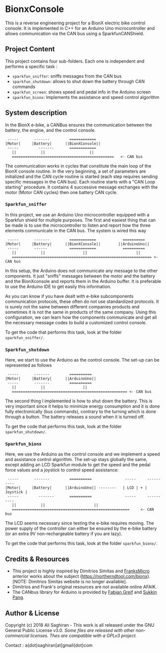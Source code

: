 # BionxConsole

This is a reverse engineering project for a BionX electric bike control console. It is implemented in C++ for an Arduino Uno microcontroller and allows communication via the CAN bus using a SparkfunCANShield.

## Project Content

This project contains four sub-folders. Each one is independent and performs a specific task :

 - `sparkfun_sniffer`: sniffs messages from the CAN bus 
 - `sparkfun_shutdown`: allows to shut down the battery through CAN commands
 - `sparkfun_screen`: shows speed and pedal info in the Arduino screen
 - `sparkfun_bionx`: Implements the assistance and speed control algorithm


## System description

In the BionX e-bike, a CANBus ensures the communication between the battery, the engine, and the control console.  

```
 -----       -------		 ============
|Motor|     |Battery| 	   ||BionXConsole|| 
 -----		   -------		 ============
   ||		    ||			          ||
   ==============================================	<- CAN bus
```

The communication works in cycles that constitute the main loop of the BionX console routine.
In the very beginning, a set of parameters are initialized and the CAN cycle routine is started (each step requires sending specific messages in the CAN bus).
Each routine starts with a "CAN Loop starting" procedure. It contains 4 successive message exchanges with the motor (Motor CAN cycles) then one battery CAN cycle.


### `Sparkfun_sniffer`

In this project, we use an Arduino Uno microcontroller equipped with a Sparkfun shield for multiple purposes. 
The first and easiest thing that can be made is to use the microcontroller to listen and report how the three elements communicate in the CAN bus.
The system is wired this way

```
 -----       -------         ============			 ==========
|Motor|     |Battery| 	   ||BionXConsole|| 	   ||ArduinoUno|| 
 -----  	 ------          ============            ==========
   ||		    ||		      	   ||                      ||
   =============================================================== <- CAN bus
```

In this setup, the Arduino does not communicate any message to the other components. It just "sniffs" messages between the motor and the battery and the BionXconsole and reports them in the Arduino buffer. It is preferable to use the Arduino IDE to get easily this information.

As you can know if you have dealt with e-bike subcomponents communication protocols, these often do not use standardized protocols. It is surely not the same between different companies products and sometimes it is not the same in products of the same company. Using this configuration, we can learn how the components communicate and get all the necessary message codes to build a customized control console.

To get the code that performs this task, look at the folder `sparkfun_sniffer/`.

### `Sparkfun_shutdown`

Here, we start to use the Arduino as the control console. The set-up can be represented as follows

```
 -----       -------	     ==========
|Motor|     |Battery| 	   ||ArduinoUno|| 
 -----		 -------         ==========
   ||		    ||			       ||              
   ==================================================== <- CAN bus
```

The second thing I implemented is how to shut down the battery. This is very important since it helps to minimize energy consumption and it is done fully electronically (bus commands), contrary to the turning which is done through a button. The battery releases a sound when it is turned off. 

To get the code that performs this task, look at the folder `sparkfun_shutdown/`.


### `Sparkfun_bionx`

Here, we use the Arduino as the control console and we implement a speed and assistance control algorithm. The set-up stays globally the same, except adding an LCD Sparkfun module to get the speed and the pedal force values and a joystick to control speed assistance:

```
 -----       -------	     ==========			      -----     ----------
|Motor|     |Battery| 	   ||ArduinoUno|| --------   | LCD | + | Joystick | 
 -----		   -------		 ==========			      -----     ----------
   ||		    ||			            ||              
   =====================================================	 <- CAN bus
```

The LCD seems necessary since testing the e-bike requires moving. The power supply of the controller can either be ensured by the e-bike battery (or an extra 9V non-rechargeable battery if you are lazy). 

To get the code that performs this task, look at the folder `sparkfun_bionx/`.


## Credits  & Resources

- This project is highly inspired by Dimitrios Simitas and [FranksMicro](https://github.com/franksmicro) anterior works about the subject (https://northerndtool.com/bionx). 
  [NOTE: Dimitrios Simitas website is no longer available].
- Dimitrios and Frank's original resources are not available online AFAIK.
- The CANbus library for Arduino is provided by [Fabian Greif](https://github.com/dergraaf) and [Sukkin Pang](https://www.linkedin.com/in/sukkin-pang-8503578/).


## Author & License

Copyright (c) 2018 Ali Saghiran - This work is all released under the GNU General Public License v3.0.
*Some files are released with other non-commercial licenses. Thes are compatible with a GPLv3 project.*

Contact : a{dot}saghiran[at]gmail{dot}com 